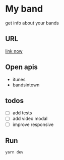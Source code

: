 # My band
get info about your bands

## URL
[link now](https://bands-dktevojszc.now.sh/)

## Open apis
- itunes
- bandsintown

## todos
- [ ] add tests
- [ ] add video modal
- [ ] improve responsive

## Run
```bash
yarn dev
```
